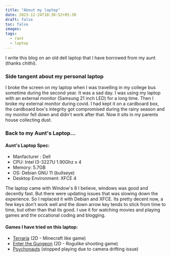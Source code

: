 ```yaml
---
title: "About my laptop"
date: 2023-12-24T10:38:52+05:30
draft: false
toc: false
images:
tags: 
  - rant
  - laptop
---
```


I write this blog on an old dell laptop that I have borrowed from my aunt (thanks chithi). 

### Side tangent about my personal laptop
I broke the screen on my laptop when I was travelling in my college bus sometime during the second year. It was a sad day. I was using my laptop with an external monitor (Samsung 21 inch LED) for a long time. Then I broke my external monitor during covid. I had kept it on a cardboard box, the cardboard box's integrity got compromised during the rainy season and my monitor fell down and didn't work after that. Now it sits in my parents house collecting dust.

### Back to my Aunt's Laptop...

#### Aunt's Laptop Spec:
- Manfacturer : Dell
- CPU: Intel I3-3227U 1.90Ghz x 4
- Memory: 5.7GB
- OS: Debian GNU 11 (bullseye)
- Desktop Environment: XFCE 4

The laptop came with Window's 8 I believe, windows was good and decently fast. But there were updating issues that was slowing down the experience. So I replaced it with Debian and XFCE. Its pretty decent now, a few keys don't work well and the down arrow key tends to stick from time to time, but other than that its good. I use it for watching movies and playing games and the occational coding and blogging.

#### Games I have tried on this laptop:
- [Terraria](https://store.steampowered.com/app/105600/Terraria/) (2D - Minecraft like game)
- [Enter the Gungeon](https://store.steampowered.com/app/311690/Enter_the_Gungeon/) (2D - Rogulike shooting game)
- [Psychonauts](https://store.steampowered.com/app/3830/Psychonauts/) (stopped playing due to camera drifting issue)